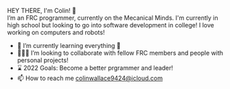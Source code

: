 HEY THERE, I'm Colin! 👋
<br>
    I’m an FRC programmer, currently on the Mecanical Minds. I'm currently in high school but looking to go into software development in college! I love working on computers and
    robots!
- 🧩 I’m currently learning everything 🤣
- 🧑‍🤝‍🧑 I’m looking to collaborate with fellow FRC members and people with personal projects!
- ⌛ 2022 Goals: Become a better prgrammer and leader!
- 📫 How to reach me colinwallace9424@icloud.com


<!---
cw9424/cw9424 is a ✨ special ✨ repository because its `README.md` (this file) appears on your GitHub profile.
You can click the Preview link to take a look at your changes.
--->
